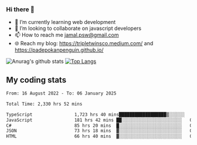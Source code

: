 ### Hi there 👋

<!--
**padepokanpenguin/padepokanpenguin** is a ✨ _special_ ✨ repository because its `README.md` (this file) appears on your GitHub profile.
-->

- 🌱 I’m currently learning  web development
- 👯 I’m looking to collaborate on javascript developers
- 📫 How to reach me jamal.psw@gmail.com
- 🌐 Reach my blog:
   https://tripletwinsco.medium.com/ and
   https://padepokanpenguin.github.io/

![Anurag's github stats](https://github-readme-stats.vercel.app/api?username=padepokanpenguin&count_private=true&disable_animations=false&show_icons=true&theme=default)
[![Top Langs](https://github-readme-stats.vercel.app/api/top-langs/?username=padepokanpenguin&theme=default&layout=compact)](https://github.com/padepokanpenguin)

## My coding stats

<!--START_SECTION:waka-->

```txt
From: 16 August 2022 - To: 06 January 2025

Total Time: 2,330 hrs 52 mins

TypeScript                1,723 hrs 40 mins██████████████████▒░░░░░░   73.95 %
JavaScript                181 hrs 42 mins ██░░░░░░░░░░░░░░░░░░░░░░░   07.80 %
C#                        85 hrs 20 mins  █░░░░░░░░░░░░░░░░░░░░░░░░   03.66 %
JSON                      73 hrs 18 mins  ▓░░░░░░░░░░░░░░░░░░░░░░░░   03.14 %
HTML                      66 hrs 40 mins  ▓░░░░░░░░░░░░░░░░░░░░░░░░   02.86 %
```

<!--END_SECTION:waka-->


